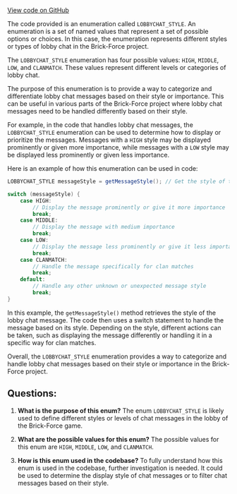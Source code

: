 [View code on GitHub](https://github.com/TieHaxJan/Brick-Force/Assembly-CSharp\LOBBYCHAT_STYLE.cs)

The code provided is an enumeration called `LOBBYCHAT_STYLE`. An enumeration is a set of named values that represent a set of possible options or choices. In this case, the enumeration represents different styles or types of lobby chat in the Brick-Force project.

The `LOBBYCHAT_STYLE` enumeration has four possible values: `HIGH`, `MIDDLE`, `LOW`, and `CLANMATCH`. These values represent different levels or categories of lobby chat. 

The purpose of this enumeration is to provide a way to categorize and differentiate lobby chat messages based on their style or importance. This can be useful in various parts of the Brick-Force project where lobby chat messages need to be handled differently based on their style.

For example, in the code that handles lobby chat messages, the `LOBBYCHAT_STYLE` enumeration can be used to determine how to display or prioritize the messages. Messages with a `HIGH` style may be displayed prominently or given more importance, while messages with a `LOW` style may be displayed less prominently or given less importance.

Here is an example of how this enumeration can be used in code:

```java
LOBBYCHAT_STYLE messageStyle = getMessageStyle(); // Get the style of the lobby chat message

switch (messageStyle) {
    case HIGH:
        // Display the message prominently or give it more importance
        break;
    case MIDDLE:
        // Display the message with medium importance
        break;
    case LOW:
        // Display the message less prominently or give it less importance
        break;
    case CLANMATCH:
        // Handle the message specifically for clan matches
        break;
    default:
        // Handle any other unknown or unexpected message style
        break;
}
```

In this example, the `getMessageStyle()` method retrieves the style of the lobby chat message. The code then uses a switch statement to handle the message based on its style. Depending on the style, different actions can be taken, such as displaying the message differently or handling it in a specific way for clan matches.

Overall, the `LOBBYCHAT_STYLE` enumeration provides a way to categorize and handle lobby chat messages based on their style or importance in the Brick-Force project.
## Questions: 
 1. **What is the purpose of this enum?**
The enum `LOBBYCHAT_STYLE` is likely used to define different styles or levels of chat messages in the lobby of the Brick-Force game. 

2. **What are the possible values for this enum?**
The possible values for this enum are `HIGH`, `MIDDLE`, `LOW`, and `CLANMATCH`. 

3. **How is this enum used in the codebase?**
To fully understand how this enum is used in the codebase, further investigation is needed. It could be used to determine the display style of chat messages or to filter chat messages based on their style.